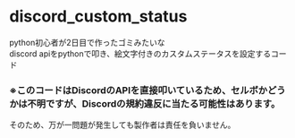 # discord_custom_status
python初心者が2日目で作ったゴミみたいな  
discord apiをpythonで叩き、絵文字付きのカスタムステータスを設定するコード  
### ※このコードはDiscordのAPIを直接叩いているため、セルボかどうかは不明ですが、Discordの規約違反に当たる可能性はあります。
そのため、万が一問題が発生しても製作者は責任を負いません。
